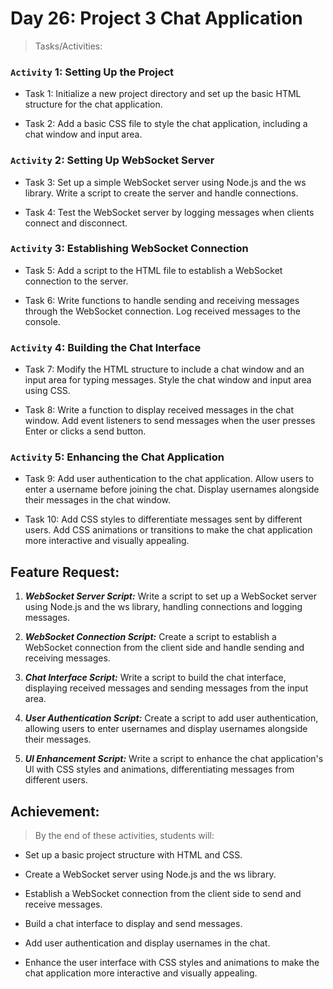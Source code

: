 # Day 26: Project 3 Chat Application

> Tasks/Activities:

### `Activity` 1: Setting Up the Project
- Task 1: Initialize a new project directory and set up the basic HTML structure for the chat application.

- Task 2: Add a basic CSS file to style the chat application, including a chat window and input area.

### `Activity` 2: Setting Up WebSocket Server
- Task 3: Set up a simple WebSocket server using Node.js and the ws library. Write a script to create the server and handle connections.

- Task 4: Test the WebSocket server by logging messages when clients connect and disconnect.

### `Activity` 3: Establishing WebSocket Connection
- Task 5: Add a script to the HTML file to establish a WebSocket
connection to the server.

- Task 6: Write functions to handle sending and receiving messages through the WebSocket connection. Log received messages to the console.

### `Activity` 4: Building the Chat Interface
- Task 7: Modify the HTML structure to include a chat window and an input area for typing messages. Style the chat window and input area using CSS.

- Task 8: Write a function to display received messages in the chat window. Add event listeners to send messages when the user presses Enter or clicks a send button.

### `Activity` 5: Enhancing the Chat Application
- Task 9: Add user authentication to the chat application. Allow users to enter a username before joining the chat. Display usernames alongside their messages in the chat window.

- Task 10: Add CSS styles to differentiate messages sent by different users. Add CSS animations or transitions to make the chat application more interactive and visually appealing.

## Feature Request:

1. ***WebSocket Server Script:*** Write a script to set up a WebSocket server using Node.js and the ws library, handling connections and logging messages.

2. ***WebSocket Connection Script:*** Create a script to establish a WebSocket connection from the client side and handle sending and receiving messages.

3. ***Chat Interface Script:*** Write a script to build the chat interface, displaying received messages and sending messages from the input area.

4. ***User Authentication Script:*** Create a script to add user authentication, allowing users to enter usernames and display usernames alongside their messages.

5. ***UI Enhancement Script:*** Write a script to enhance the chat application's Ul with CSS styles and animations, differentiating messages from different users.

## Achievement:

> By the end of these activities, students will:

- Set up a basic project structure with HTML and CSS.

- Create a WebSocket server using Node.js and the ws library.

- Establish a WebSocket connection from the client side to send and receive messages.

- Build a chat interface to display and send messages.

- Add user authentication and display usernames in the chat.

- Enhance the user interface with CSS styles and animations to make the chat application more interactive and visually appealing.
